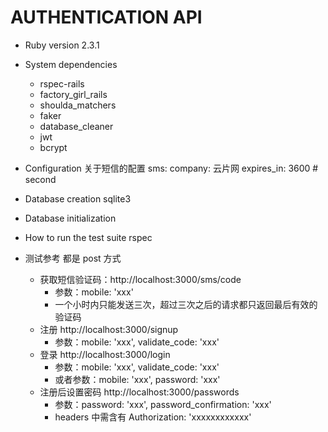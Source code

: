 # AUTHENTICATION API

* Ruby version
  2.3.1

* System dependencies
  * rspec-rails
  * factory_girl_rails
  * shoulda_matchers
  * faker
  * database_cleaner
  * jwt
  * bcrypt

* Configuration
  关于短信的配置
    sms:
      company: 云片网
      expires_in: 3600 # second

* Database creation
  sqlite3

* Database initialization

* How to run the test suite
  rspec

* 测试参考
  都是 post 方式
  * 获取短信验证码：http://localhost:3000/sms/code
    * 参数：mobile: 'xxx'
    * 一个小时内只能发送三次，超过三次之后的请求都只返回最后有效的验证码
  * 注册 http://localhost:3000/signup
    * 参数：mobile: 'xxx', validate_code: 'xxx'
  * 登录 http://localhost:3000/login
    * 参数：mobile: 'xxx', validate_code: 'xxx'
    * 或者参数：mobile: 'xxx', password: 'xxx'
  * 注册后设置密码 http://localhost:3000/passwords
    * 参数：password: 'xxx', password_confirmation: 'xxx'
    * headers 中需含有 Authorization: 'xxxxxxxxxxxx'
